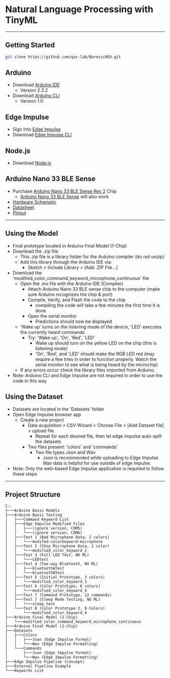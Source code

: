 # Natural Language Processing with TinyML
------------
## Getting Started
```bash
git clone https://github.com/qas-lab/BarovicREU.git
```
## Arduino
- Download [Arduino IDE](https://www.arduino.cc/en/software)
  - Version 2.3.2
- Download [Arduino CLI](https://arduino.github.io/arduino-cli/1.0/installation/)
  - Version 1.0
## Edge Impulse
- Sign Into [Edge Impulse](https://edgeimpulse.com/)
- Download [Edge Impulse CLI](https://docs.edgeimpulse.com/docs/tools/edge-impulse-cli/cli-installation)
## Node.js
- Download [Node.js](https://nodejs.org/en/)
## Arduino Nano 33 BLE Sense
- Purchase [Arduino Nano 33 BLE Sense Rev 2](https://store-usa.arduino.cc/products/nano-33-ble-sense-rev2) Chip
  - [Arduino Nano 33 BLE Sense](https://store-usa.arduino.cc/products/arduino-nano-33-ble-sense) will also work
- [Hardware Schematic](https://docs.arduino.cc/resources/schematics/ABX00069-schematics.pdf)
- [Datasheet](https://docs.arduino.cc/resources/datasheets/ABX00069-datasheet.pdf)
- [Pinout](https://docs.arduino.cc/resources/pinouts/ABX00069-full-pinout.pdf)
------------
## Using the Model
- Final prototype located in Arduino Final Model (1-Chip)
- Download the .zip file
  - This .zip file is a library folder for the Arduino compiler (do not unzip)
  - Add this library through the Arduino IDE via:
    - Sketch > Include Library > [Add .ZIP File...]
- Download the 'modified_color_command_keyword_microphone_continuous' file
  - Open the .ino file with the Arduino IDE (Compiler)
    - Attach Arduino Nano 33 BLE sense chip to the computer (make sure Arduino recognizes the chip & port)
    - Compile, Verify, and Flash the code to the chip
      - compiling the code will take a few minutes the first time it is done
    - Open the serial monitor
      - Predictions should now be displayed
  - 'Wake up' turns on the listening mode of the device, 'LED' executes the currently heard commands
    - Try: 'Wake up', 'On', 'Red', 'LED'
      - Wake up should turn on the yellow LED on the chip (this is listening mode)
      - 'On', 'Red', and 'LED' should make the RGB LED red (may require a few tries in order to function properly. Watch the serial monitor to see what is being heard by the microchip)
  - If any errors occur check the library files imported from Arduino.
- Note: Arduino CLI and Edge Impulse are not required in order to use the code in this way
## Using the Dataset
- Datasets are located in the 'Datasets' folder
- Open Edge Impulse browser app
  - Create a new project
    - Data acquisition > CSV Wizard > Choose File > [Add Dataset file] > upload file
      - Repeat for each desired file, then let edge impulse auto-split the datasets
    - Two files present: 'colors' and 'commands'
      - Two file types Json and Wav
        - Json is recommended while uploading to Edge Impulse. Wav data is helpful for use outside of edge impulse.
- Note: Only the web-based Edge Impulse application is required to follow these steps
----------
## Project Structure
```.
C:.
├───Arduino Basic Models
├───Arduino Basic Testing
│   ├───Command Keyword List
│   ├───Edge Impulse Modified Files
│   │   ├───(ignore version, COM5)
│   │   └───(ignore version, COM6)
│   ├───Test 1 (Bad Microphone Data, 2 colors)
│   │   └───modifed-colorkeyword-microphone
│   ├───Test 2 (Chip Microphone Data, 1 color)
│   │   └───modified_color_keyword_2
│   ├───Test 3 (Full LED Test, NO ML)
│   │   └───LEDtest
│   ├───Test 4 (Two-way Bluetooth, NO ML)
│   │   ├───bluetoothATest
│   │   └───bluetoothBTest
│   ├───Test 5 (Initial Prototype, 3 colors)
│   │   └───modified_color_keyword_3
│   ├───Test 6 (Color Prototype, 8 colors)
│   │   └───modified_color_keyword_4
│   ├───Test 7 (Command Prototype, 12 commands)
│   ├───Test 7 (Sleep Mode Testing, NO ML)
│   │   └───sleep_test
│   └───Test 8 (Color Prototype 2, 8 Colors)
│       └───modified_color_keyword_4
├───Arduino Final Model (1-Chip)
│   └───modified_color_command_keyword_microphone_continuous
├───Arduino Final Model (2-Chip)
├───Datasets
│   ├───Colors
│   │   ├───Json (Edge Impulse Format)
│   │   └───Wav (Edge Impulse Formatting)
│   └───Commands
│       ├───Json (Edge Impulse Format)
│       └───Wav (Edge Impulse Formatting)
├───Edge Impulse Pipeline (Concept)
├───External Pipeline Example
└───Keywords List
```
